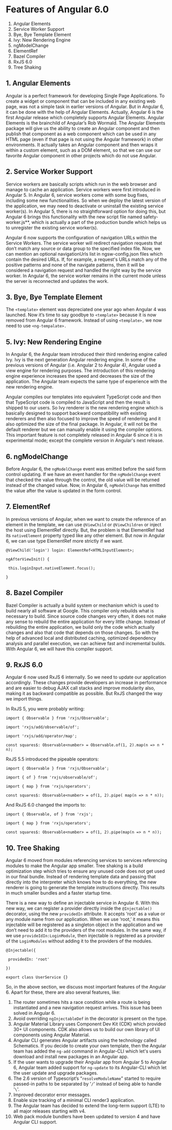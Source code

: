 

# Features of Angular 6.0

1. Angular Elements
2. Service Worker Support
3. Bye, Bye Template Element
4. Ivy: New Rendering Engine
5. ngModelChange
6. ElementRef<T>
7. Bazel Compiler
8. RxJS 6.0
9. Tree Shaking

## **1. Angular Elements**

Angular is a perfect framework for developing Single Page Applications. To create a widget or component that can be included in any existing web page, was not a simple task in earlier versions of Angular. But in Angular 6, it can be done with the help of Angular Elements. Actually, Angular 6 is the first Angular release which completely supports Angular Elements. Angular Elements is the brainchild of Angular’s Rob Wormald. The Angular Elements package will give us the ability to create an Angular component and then publish that component as a web component which can be used in any HTML page (even if that page is not using the Angular framework) in other environments. It actually takes an Angular component and then wraps it within a custom element, such as a DOM element, so that we can use our favorite Angular component in other projects which do not use Angular.

## **2. Service Worker Support**

Service workers are basically scripts which run in the web browser and manage to cache an application. Service workers were first introduced in Angular 5. In Angular 6, service workers come with some bug fixes, including some new functionalities. So when we deploy the latest version of the application, we may need to deactivate or uninstall the existing service worker(s). In Angular 5, there is no straightforward option for doing this, but Angular 6 brings this functionality with the new script file named  safety-worker.js**, which is actually a part of the production bundle which helps us to unregister the existing service worker(s).

Angular 6 now supports the configuration of navigation URLs within the Service Workers. The service worker will redirect navigation requests that don’t match any source or data group to the specified index file. Now, we can mention an optional navigationUrls list in ngsw-config.json files which contain the desired URLs. If, for example, a request's URLs match any of the positive patterns and none of the navigate patterns, then it will be considered a navigation request and handled the right way by the service worker. In Angular 6, the service worker remains in the current mode unless the server is reconnected and updates the work.  


## **3. Bye, Bye Template Element**

The `<template>` element was depreciated one year ago when Angular 4 was launched. Now it’s time to say goodbye to `<template>` because it is now removed from Angular 6 framework. Instead of using `<template>,` we now need to use `<ng-tempalate>.`

## **5. Ivy: New Rendering Engine**

In Angular 6, the Angular team introduced their third rendering engine called Ivy. Ivy is the next generation Angular rendering engine. In some of the previous versions of Angular (i.e. Angular 2 to Angular 4), Angular used a view engine for rendering purposes. The introduction of this rendering engine experience increases the speed and decreases the size of the application. The Angular team expects the same type of experience with the new rendering engine.

Angular compiles our templates into equivalent TypeScript code and then that TypeScript code is compiled to JavaScript and then the result is shipped to our users. So Ivy renderer is the new rendering engine which is basically designed to support backward compatibility with existing renderers and then also focused to improve the speed of rendering and it also optimized the size of the final package. In Angular, it will not be the default renderer but we can manually enable it using the compiler options. This important feature is not completely released in Angular 6 since it is in experimental mode; except the complete version in Angular's next release.

## **6. ngModelChange**

Before Angular 6, the `ngModelChange`  event was emitted before the said form control updating. If we have an event handler for the `ngModelChange` event that checked the value through the control, the old value will be returned instead of the changed value. Now, in Angular 6, `ngModelChange` has emitted the value after the value is updated in the form control.

## **7. ElementRef<T>**

In previous versions of Angular, when we want to create the reference of an element in the template, we can use `@ViewChild` or `@ViewChildren`  or inject the host using ElementRef directly. But, the problem is that ElementRef had its `nativeElement`  property typed like any other element. But now in Angular 6, we can use type ElementRef more strictly if we want.

  

    @ViewChild('login') login: ElementRef<HTMLInputElement>;
    
    ngAfterViewInit() {
    
     this.loginInput.nativeElement.focus();
    
    }
## **8. Bazel Compiler**

Bazel Compiler is actually a build system or mechanism which is used to build nearly all software at Google. This compiler only rebuilds what is necessary to build. Since source code changes very often, it does not make any sense to rebuild the entire application for every little change. Instead of rebuilding the entire application, we build only the code which actually changes and also that code that depends on those changes. So with the help of advanced local and distributed caching, optimized dependency analysis and parallel execution, we can achieve fast and incremental builds. With Angular 6, we will have this compiler support.

## **9. RxJS 6.0**

Angular 6 now used RxJS 6 internally. So we need to update our application accordingly. These changes provide developers an increase in performance and are easier to debug AJAX call stacks and improve modularity also, making it as backward compatible as possible. But RxJS changed the way we import things.

In RxJS 5, you were probably writing:

    import { Observable } from 'rxjs/Observable';
    
    import 'rxjs/add/observable/of';
    
    import 'rxjs/add/operator/map';
    
    const squares$: Observable<number> = Observable.of(1, 2).map(n => n * n);

RxJS 5.5 introduced the pipeable operators:


    import { Observable } from 'rxjs/Observable';
    
    import { of } from 'rxjs/observable/of';
    
    import { map } from 'rxjs/operators';
    
    const squares$: Observable<number> = of(1, 2).pipe( map(n => n * n));

And RxJS 6.0 changed the imports to:

    import { Observable, of } from 'rxjs';
    
    import { map } from 'rxjs/operators';
    
    const squares$: Observable<number> = of(1, 2).pipe(map(n => n * n));
## **10. Tree Shaking**

Angular 6 moved from modules referencing services to services referencing modules to make the Angular app smaller. Tree shaking is a build optimization step which tries to ensure any unused code does not get used in our final bundle. Instead of rendering template data and passing that directly into the interpreter which knows how to do everything, the new renderer is going to generate the template instructions directly. This results in much smaller bundles and a faster startup time.

There is a new way to define an injectable service in Angular 6. With this new way, we can register a provider directly inside the `@Injectable()` decorator, using the new `providedIn`  attribute. It accepts ‘root’ as a value or any module name from our application. When we use ‘root,’ it means this injectable will be registered as a singleton object in the application and we don’t need to add it to the providers of the root modules. In the same way, if we use `provideIdIn:LoginModule`, then injectable is registered as a provider of the `LoginModules`  without adding it to the providers of the modules.

    @Injectable({
    
     providedIn: 'root'
    
    })
    
    export class UserService {}

So, in the above section, we discuss most important features of the Angular 6. Apart for these, there are also several features, like:

1.  The router sometimes hits a race condition while a route is being instantiated and a new navigation request arrives. This issue has been solved in Angular 6.
2.  Avoid overriding `ngInjectableDef` in the decorator is present on the type.
3.  Angular Material Library uses Component Dev Kit (CDK) which provided 30+ UI components. CDK also allows us to build our own library of UI components using Angular Material.
4.  Angular CLI generates Angular artifacts using the technology called Schematics. If you decide to create your own template, then the Angular team has added the `ng-add`  command in Angular-CLI which let's users download and install new packages in an Angular app.
5.  If the user wants to upgrade their Angular app from Angular 5 to Angular 6, Angular team added support for `ng-update`  to its Angular-CLI which let the user update and upgrade packages.
6.  The 2.6 version of Typescript’s “`resolveModuleName`” started to require passed-in paths to be separated by '`/`' instead of being able to handle '`\`'.
7.  Improved decorator error messages.
8.  Enable size tracking of a minimal CLI render3 application.
9.  The Angular team has decided to extend the long-term support (LTE) to all major releases starting with v4.
10.  Web pack module bundlers have been updated to version 4 and have Angular CLI support.
<!--stackedit_data:
eyJoaXN0b3J5IjpbLTQzODgxODIwMCwxNjM4ODEwNDU0XX0=
-->